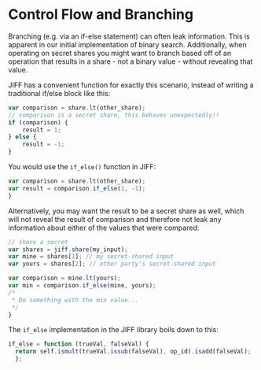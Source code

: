 # Control Flow and Branching
Branching (e.g. via an if-else statement) can often leak information. This is apparent in our initial implementation of binary search. Additionally, when operating on secret shares you might want to branch based off of an operation that results in a share - not a binary value - without revealing that value.

JIFF has a convenient function for exactly this scenario, instead of writing a traditional if/else block like this:
```javascript
var comparison = share.lt(other_share);
// comparison is a secret share, this behaves unexpectedly!!
if (comparison) {
    result = 1;
} else {
    result = -1;
}

```
You would use the `if_else()` function in JIFF:
```javascript
var comparison = share.lt(other_share);
var result = comparison.if_else(1, -1);
}
```
Alternatively, you may want the result to be a secret share as well, which will not reveal the result of comparison and therefore not leak any information about either of the values that were compared:

```javascript
// share a secret
var shares = jiff.share(my_input);
var mine = shares[1]; // my secret-shared input
var yours = shares[2]; // other party's secret-shared input

var comparison = mine.lt(yours);
var min = comparison.if_else(mine, yours);
/*
 * Do something with the min value...
 */
}
```


The `if_else` implementation in the JIFF library boils down to this:
```javascript
if_else = function (trueVal, falseVal) {
  return self.ismult(trueVal.issub(falseVal), op_id).isadd(falseVal);
  };
```
